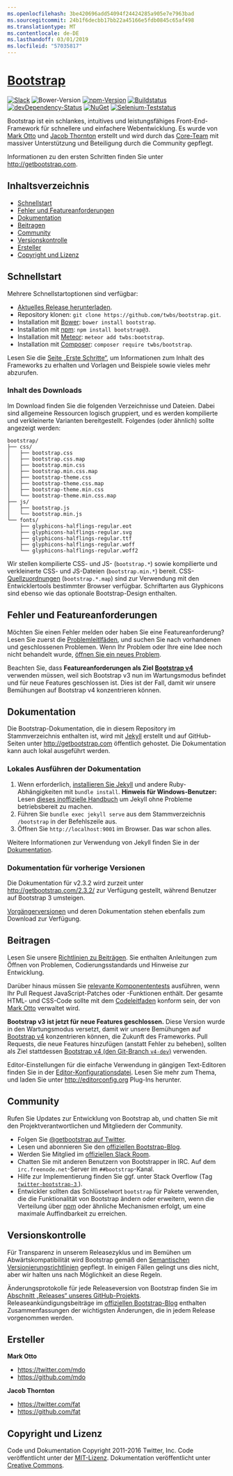 ```yaml
---
ms.openlocfilehash: 3be420696add54094f24424285a905e7e7963bad
ms.sourcegitcommit: 24b1f6decbb17bb22a45166e5fdb0845c65af498
ms.translationtype: MT
ms.contentlocale: de-DE
ms.lasthandoff: 03/01/2019
ms.locfileid: "57035817"
---
```

# <a name="bootstraphttpgetbootstrapcom"></a>[Bootstrap](http://getbootstrap.com)

[![Slack](https://bootstrap-slack.herokuapp.com/badge.svg)](https://bootstrap-slack.herokuapp.com)
![Bower-Version](https://img.shields.io/bower/v/bootstrap.svg)
[![npm-Version](https://img.shields.io/npm/v/bootstrap.svg)](https://www.npmjs.com/package/bootstrap)
[![Buildstatus](https://img.shields.io/travis/twbs/bootstrap/master.svg)](https://travis-ci.org/twbs/bootstrap)
[![devDependency-Status](https://img.shields.io/david/dev/twbs/bootstrap.svg)](https://david-dm.org/twbs/bootstrap#info=devDependencies)
[![NuGet](https://img.shields.io/nuget/v/bootstrap.svg)](https://www.nuget.org/packages/Bootstrap)
[![Selenium-Teststatus](https://saucelabs.com/browser-matrix/bootstrap.svg)](https://saucelabs.com/u/bootstrap)

Bootstrap ist ein schlankes, intuitives und leistungsfähiges Front-End-Framework für schnellere und einfachere Webentwicklung. Es wurde von [Mark Otto](https://twitter.com/mdo) und [Jacob Thornton](https://twitter.com/fat) erstellt und wird durch das [Core-Team](https://github.com/orgs/twbs/people) mit massiver Unterstützung und Beteiligung durch die Community gepflegt.

Informationen zu den ersten Schritten finden Sie unter <http://getbootstrap.com>.


## <a name="table-of-contents"></a>Inhaltsverzeichnis

* [Schnellstart](#quick-start)
* [Fehler und Featureanforderungen](#bugs-and-feature-requests)
* [Dokumentation](#documentation)
* [Beitragen](#contributing)
* [Community](#community)
* [Versionskontrolle](#versioning)
* [Ersteller](#creators)
* [Copyright und Lizenz](#copyright-and-license)


## <a name="quick-start"></a>Schnellstart

Mehrere Schnellstartoptionen sind verfügbar:

* [Aktuelles Release herunterladen](https://github.com/twbs/bootstrap/archive/v3.3.7.zip).
* Repository klonen: `git clone https://github.com/twbs/bootstrap.git`.
* Installation mit [Bower](http://bower.io): `bower install bootstrap`.
* Installation mit [npm](https://www.npmjs.com): `npm install bootstrap@3`.
* Installation mit [Meteor](https://www.meteor.com): `meteor add twbs:bootstrap`.
* Installation mit [Composer](https://getcomposer.org): `composer require twbs/bootstrap`.

Lesen Sie die [Seite „Erste Schritte“](http://getbootstrap.com/getting-started/), um Informationen zum Inhalt des Frameworks zu erhalten und Vorlagen und Beispiele sowie vieles mehr abzurufen.

### <a name="whats-included"></a>Inhalt des Downloads

Im Download finden Sie die folgenden Verzeichnisse und Dateien. Dabei sind allgemeine Ressourcen logisch gruppiert, und es werden kompilierte und verkleinerte Varianten bereitgestellt. Folgendes (oder ähnlich) sollte angezeigt werden:

```
bootstrap/
├── css/
│   ├── bootstrap.css
│   ├── bootstrap.css.map
│   ├── bootstrap.min.css
│   ├── bootstrap.min.css.map
│   ├── bootstrap-theme.css
│   ├── bootstrap-theme.css.map
│   ├── bootstrap-theme.min.css
│   └── bootstrap-theme.min.css.map
├── js/
│   ├── bootstrap.js
│   └── bootstrap.min.js
└── fonts/
    ├── glyphicons-halflings-regular.eot
    ├── glyphicons-halflings-regular.svg
    ├── glyphicons-halflings-regular.ttf
    ├── glyphicons-halflings-regular.woff
    └── glyphicons-halflings-regular.woff2
```

Wir stellen kompilierte CSS- und JS- (`bootstrap.*`) sowie kompilierte und verkleinerte CSS- und JS-Dateien (`bootstrap.min.*`) bereit. CSS-[Quellzuordnungen](https://developer.chrome.com/devtools/docs/css-preprocessors) (`bootstrap.*.map`) sind zur Verwendung mit den Entwicklertools bestimmter Browser verfügbar. Schriftarten aus Glyphicons sind ebenso wie das optionale Bootstrap-Design enthalten.


## <a name="bugs-and-feature-requests"></a>Fehler und Featureanforderungen

Möchten Sie einen Fehler melden oder haben Sie eine Featureanforderung? Lesen Sie zuerst die [Problemleitlfäden](https://github.com/twbs/bootstrap/blob/master/CONTRIBUTING.md#using-the-issue-tracker), und suchen Sie nach vorhandenen und geschlossenen Problemen. Wenn Ihr Problem oder Ihre eine Idee noch nicht behandelt wurde, [öffnen Sie ein neues Problem](https://github.com/twbs/bootstrap/issues/new).

Beachten Sie, dass **Featureanforderungen als Ziel [Bootstrap v4](https://github.com/twbs/bootstrap/tree/v4-dev)** verwenden müssen, weil sich Bootstrap v3 nun im Wartungsmodus befindet und für neue Features geschlossen ist. Dies ist der Fall, damit wir unsere Bemühungen auf Bootstrap v4 konzentrieren können.


## <a name="documentation"></a>Dokumentation

Die Bootstrap-Dokumentation, die in diesem Repository im Stammverzeichnis enthalten ist, wird mit [Jekyll](http://jekyllrb.com) erstellt und auf GitHub-Seiten unter <http://getbootstrap.com> öffentlich gehostet. Die Dokumentation kann auch lokal ausgeführt werden.

### <a name="running-documentation-locally"></a>Lokales Ausführen der Dokumentation

1. Wenn erforderlich, [installieren Sie Jekyll](http://jekyllrb.com/docs/installation) und andere Ruby-Abhängigkeiten mit `bundle install`.
   **Hinweis für Windows-Benutzer:** Lesen [dieses inoffizielle Handbuch](http://jekyll-windows.juthilo.com/) um Jekyll ohne Probleme betriebsbereit zu machen.
2. Führen Sie `bundle exec jekyll serve` aus dem Stammverzeichnis `/bootstrap` in der Befehlszeile aus.
4. Öffnen Sie `http://localhost:9001` im Browser. Das war schon alles.

Weitere Informationen zur Verwendung von Jekyll finden Sie in der [Dokumentation](http://jekyllrb.com/docs/home/).

### <a name="documentation-for-previous-releases"></a>Dokumentation für vorherige Versionen

Die Dokumentation für v2.3.2 wird zurzeit unter <http://getbootstrap.com/2.3.2/> zur Verfügung gestellt, während Benutzer auf Bootstrap 3 umsteigen.

[Vorgängerversionen](https://github.com/twbs/bootstrap/releases) und deren Dokumentation stehen ebenfalls zum Download zur Verfügung.


## <a name="contributing"></a>Beitragen

Lesen Sie unsere [Richtlinien zu Beiträgen](https://github.com/twbs/bootstrap/blob/master/CONTRIBUTING.md). Sie enthalten Anleitungen zum Öffnen von Problemen, Codierungsstandards und Hinweise zur Entwicklung.

Darüber hinaus müssen Sie [relevante Komponententests](https://github.com/twbs/bootstrap/tree/master/js/tests) ausführen, wenn Ihr Pull Request JavaScript-Patches oder -Funktionen enthält. Der gesamte HTML- und CSS-Code sollte mit dem [Codeleitfaden](https://github.com/mdo/code-guide) konform sein, der von [Mark Otto](https://github.com/mdo) verwaltet wird.

**Bootstrap v3 ist jetzt für neue Features geschlossen.** Diese Version wurde in den Wartungsmodus versetzt, damit wir unsere Bemühungen auf [Bootstrap v4](https://github.com/twbs/bootstrap/tree/v4-dev) konzentrieren können, die Zukunft des Frameworks. Pull Requests, die neue Features hinzufügen (anstatt Fehler zu beheben), sollten als Ziel stattdessen [Bootstrap v4 (den Git-Branch `v4-dev`)](https://github.com/twbs/bootstrap/tree/v4-dev) verwenden.

Editor-Einstellungen für die einfache Verwendung in gängigen Text-Editoren finden Sie in der [Editor-Konfigurationsdatei](https://github.com/twbs/bootstrap/blob/master/.editorconfig). Lesen Sie mehr zum Thema, und laden Sie unter <http://editorconfig.org> Plug-Ins herunter.


## <a name="community"></a>Community

Rufen Sie Updates zur Entwicklung von Bootstrap ab, und chatten Sie mit den Projektverantwortlichen und Mitgliedern der Community.

* Folgen Sie [@getbootstrap auf Twitter](https://twitter.com/getbootstrap).
* Lesen und abonnieren Sie den [offiziellen Bootstrap-Blog](http://blog.getbootstrap.com).
* Werden Sie Mitglied im [offiziellen Slack Room](https://bootstrap-slack.herokuapp.com).
* Chatten Sie mit anderen Benutzern von Bootstrapper in IRC. Auf dem `irc.freenode.net`-Server im `##bootstrap`-Kanal.
* Hilfe zur Implementierung finden Sie ggf. unter Stack Overflow (Tag [ `twitter-bootstrap-3` ](https://stackoverflow.com/questions/tagged/twitter-bootstrap-3)).
* Entwickler sollten das Schlüsselwort `bootstrap` für Pakete verwenden, die die Funktionalität von Bootstrap ändern oder erweitern, wenn die Verteilung über [npm](https://www.npmjs.com/browse/keyword/bootstrap) oder ähnliche Mechanismen erfolgt, um eine maximale Auffindbarkeit zu erreichen.


## <a name="versioning"></a>Versionskontrolle

Für Transparenz in unserem Releasezyklus und im Bemühen um Abwärtskompatibilität wird Bootstrap gemäß den [Semantischen Versionierungsrichtlinien](http://semver.org/) gepflegt. In einigen Fällen gelingt uns dies nicht, aber wir halten uns nach Möglichkeit an diese Regeln.

Änderungsprotokolle für jede Releaseversion von Bootstrap finden Sie im [Abschnitt „Releases“ unseres GitHub-Projekts](https://github.com/twbs/bootstrap/releases). Releaseankündigungsbeiträge im [offiziellen Bootstrap-Blog](http://blog.getbootstrap.com) enthalten Zusammenfassungen der wichtigsten Änderungen, die in jedem Release vorgenommen werden.


## <a name="creators"></a>Ersteller

**Mark Otto**

* <https://twitter.com/mdo>
* <https://github.com/mdo>

**Jacob Thornton**

* <https://twitter.com/fat>
* <https://github.com/fat>


## <a name="copyright-and-license"></a>Copyright und Lizenz

Code und Dokumentation Copyright 2011-2016 Twitter, Inc. Code veröffentlicht unter der [MIT-Lizenz](https://github.com/twbs/bootstrap/blob/master/LICENSE). Dokumentation veröffentlicht unter [Creative Commons](https://github.com/twbs/bootstrap/blob/master/docs/LICENSE).
